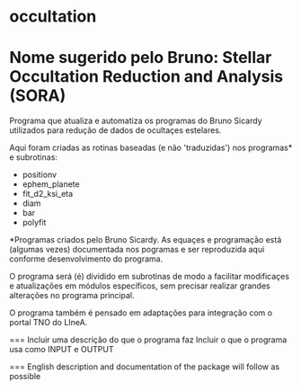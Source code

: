 # occultation
# Nome sugerido pelo Bruno: Stellar Occultation Reduction and Analysis (SORA)

Programa que atualiza e automatiza os programas do Bruno Sicardy utilizados para redução de dados de ocultaçes estelares.

Aqui foram criadas as rotinas baseadas (e não 'traduzidas') nos programas* e subrotinas:
  - positionv
  - ephem_planete
  - fit_d2_ksi_eta
  - diam
  - bar
  - polyfit

*Programas criados pelo Bruno Sicardy. As equaçes e programação está (algumas vezes) documentada nos pogramas e ser reproduzida aqui conforme desenvolvimento do programa.

O programa será (é) dividido em subrotinas de modo a facilitar modificaçes e atualizações em módulos específicos, sem precisar realizar grandes alterações no programa principal.

O programa também é pensado em adaptações para integração com o portal TNO do LIneA.

===
Incluir uma descrição do que o programa faz
Incluir o que o programa usa como INPUT e OUTPUT

===
English description and documentation of the package will follow as possible
